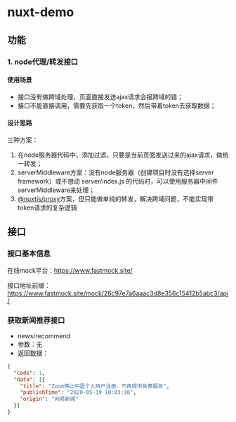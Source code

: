 # nuxt-demo

## 功能
### 1. node代理/转发接口
#### 使用场景
- 接口没有做跨域处理，页面直接发送ajax请求会报跨域的错；
- 接口不能直接调用，需要先获取一个token，然后带着token去获取数据；

#### 设计思路
三种方案：
1. 在node服务器代码中，添加过滤，只要是当前页面发送过来的ajax请求，做统一转发；
2. serverMiddleware方案：没有node服务器（创建项目时没有选择server framework）或不想动 server/index.js 的代码时，可以使用服务器中间件serverMiddleware来处理；
3. [@nuxtjs/proxy](https://www.npmjs.com/package/@nuxtjs/proxy)方案，但只能做单纯的转发，解决跨域问题，不能实现带token请求的复杂逻辑   



## 接口

### 接口基本信息
在线mock平台：https://www.fastmock.site/

接口地址前缀：https://www.fastmock.site/mock/26c97e7a6aaac3d8e356c15412b5abc3/api/

### 获取新闻推荐接口
- news/recommend
- 参数：无
- 返回数据：
```json
{
  "code": 1,
  "data": [{
    "title": "Zoom停止中国个人用户注册，不再提供免费服务",
    "publishTime": "2020-05-19 10:03:10",
    "origin": "网易新闻"
  }]
}
``` 




